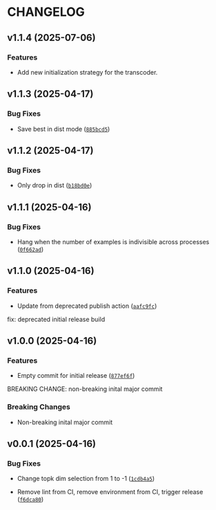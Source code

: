 # CHANGELOG


## v1.1.4 (2025-07-06)

### Features

- Add new initialization strategy for the transcoder.


## v1.1.3 (2025-04-17)

### Bug Fixes

- Save best in dist mode
  ([`885bcd5`](https://github.com/EleutherAI/sparsify/commit/885bcd5c1e94d6b4d82b200545fe0ee1f830068e))


## v1.1.2 (2025-04-17)

### Bug Fixes

- Only drop in dist
  ([`b18bd0e`](https://github.com/EleutherAI/sparsify/commit/b18bd0e272044e42dce816583214e9d099484575))


## v1.1.1 (2025-04-16)

### Bug Fixes

- Hang when the number of examples is indivisible across processes
  ([`0f662ad`](https://github.com/EleutherAI/sparsify/commit/0f662adf7705a836aa8c910b39b33546a8cf7975))


## v1.1.0 (2025-04-16)

### Features

- Update from deprecated publish action
  ([`aafc9fc`](https://github.com/EleutherAI/sparsify/commit/aafc9fc049e7e8f18a017e99f122343f0bcb4006))

fix: deprecated initial release build


## v1.0.0 (2025-04-16)

### Features

- Empty commit for initial release
  ([`877ef6f`](https://github.com/EleutherAI/sparsify/commit/877ef6f7219e9a4424bf9cb51be5bef5ac2adca4))

BREAKING CHANGE: non-breaking inital major commit

### Breaking Changes

- Non-breaking inital major commit


## v0.0.1 (2025-04-16)

### Bug Fixes

- Change topk dim selection from 1 to -1
  ([`1cdb4a5`](https://github.com/EleutherAI/sparsify/commit/1cdb4a5bbe723b0ee0a0015f834d142e83facafe))

- Remove lint from CI, remove environment from CI, trigger release
  ([`f6dca80`](https://github.com/EleutherAI/sparsify/commit/f6dca80d4575fa1a58eac55cc7b24f802fa669db))
